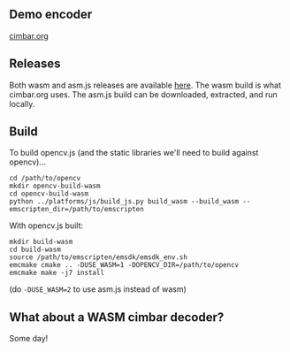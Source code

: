 ## Demo encoder

[cimbar.org](https://cimbar.org)

## Releases

Both wasm and asm.js releases are available [here](https://github.com/sz3/libcimbar/releases/tag/latest). The wasm build is what cimbar.org uses. The asm.js build can be downloaded, extracted, and run locally.

## Build

To build opencv.js (and the static libraries we'll need to build against opencv)...
```
cd /path/to/opencv
mkdir opencv-build-wasm
cd opencv-build-wasm
python ../platforms/js/build_js.py build_wasm --build_wasm --emscripten_dir=/path/to/emscripten
```

With opencv.js built:
```
mkdir build-wasm
cd build-wasm
source /path/to/emscripten/emsdk/emsdk_env.sh
emcmake cmake .. -DUSE_WASM=1 -DOPENCV_DIR=/path/to/opencv
emcmake make -j7 install
```

(do `-DUSE_WASM=2` to use asm.js instead of wasm)

## What about a WASM cimbar decoder?

Some day!
